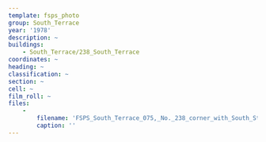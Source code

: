```yaml
---
template: fsps_photo
group: South_Terrace
year: '1978'
description: ~
buildings:
    - South_Terrace/238_South_Terrace
coordinates: ~
heading: ~
classification: ~
section: ~
cell: ~
film_roll: ~
files:
    -
        filename: 'FSPS_South_Terrace_075,_No._238_corner_with_South_Street,_17-5-A_1978.png'
        caption: ''
---
```

